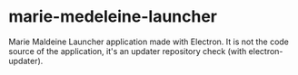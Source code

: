 # marie-medeleine-launcher
Marie Maldeine Launcher application made with Electron.
It is not the code source of the application, it's an updater repository check (with electron-updater).